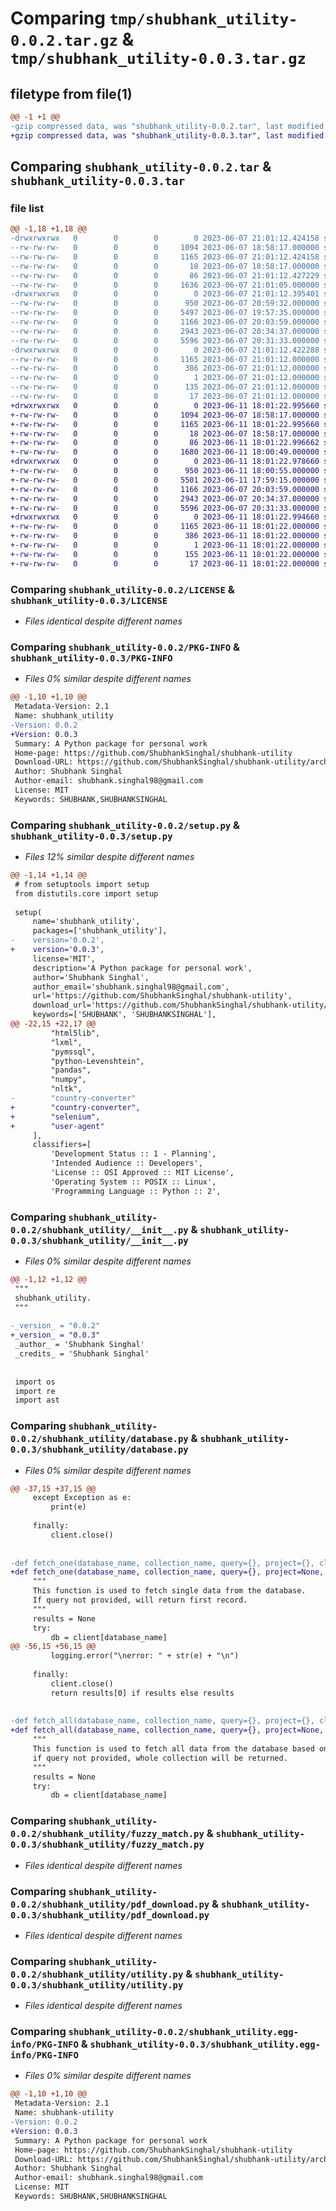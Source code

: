 # Comparing `tmp/shubhank_utility-0.0.2.tar.gz` & `tmp/shubhank_utility-0.0.3.tar.gz`

## filetype from file(1)

```diff
@@ -1 +1 @@
-gzip compressed data, was "shubhank_utility-0.0.2.tar", last modified: Wed Jun  7 21:01:12 2023, max compression
+gzip compressed data, was "shubhank_utility-0.0.3.tar", last modified: Sun Jun 11 18:01:23 2023, max compression
```

## Comparing `shubhank_utility-0.0.2.tar` & `shubhank_utility-0.0.3.tar`

### file list

```diff
@@ -1,18 +1,18 @@
-drwxrwxrwx   0        0        0        0 2023-06-07 21:01:12.424158 shubhank_utility-0.0.2/
--rw-rw-rw-   0        0        0     1094 2023-06-07 18:58:17.000000 shubhank_utility-0.0.2/LICENSE
--rw-rw-rw-   0        0        0     1165 2023-06-07 21:01:12.424158 shubhank_utility-0.0.2/PKG-INFO
--rw-rw-rw-   0        0        0       18 2023-06-07 18:58:17.000000 shubhank_utility-0.0.2/README.md
--rw-rw-rw-   0        0        0       86 2023-06-07 21:01:12.427229 shubhank_utility-0.0.2/setup.cfg
--rw-rw-rw-   0        0        0     1636 2023-06-07 21:01:05.000000 shubhank_utility-0.0.2/setup.py
-drwxrwxrwx   0        0        0        0 2023-06-07 21:01:12.395401 shubhank_utility-0.0.2/shubhank_utility/
--rw-rw-rw-   0        0        0      950 2023-06-07 20:59:32.000000 shubhank_utility-0.0.2/shubhank_utility/__init__.py
--rw-rw-rw-   0        0        0     5497 2023-06-07 19:57:35.000000 shubhank_utility-0.0.2/shubhank_utility/database.py
--rw-rw-rw-   0        0        0     1166 2023-06-07 20:03:59.000000 shubhank_utility-0.0.2/shubhank_utility/fuzzy_match.py
--rw-rw-rw-   0        0        0     2943 2023-06-07 20:34:37.000000 shubhank_utility-0.0.2/shubhank_utility/pdf_download.py
--rw-rw-rw-   0        0        0     5596 2023-06-07 20:31:33.000000 shubhank_utility-0.0.2/shubhank_utility/utility.py
-drwxrwxrwx   0        0        0        0 2023-06-07 21:01:12.422288 shubhank_utility-0.0.2/shubhank_utility.egg-info/
--rw-rw-rw-   0        0        0     1165 2023-06-07 21:01:12.000000 shubhank_utility-0.0.2/shubhank_utility.egg-info/PKG-INFO
--rw-rw-rw-   0        0        0      386 2023-06-07 21:01:12.000000 shubhank_utility-0.0.2/shubhank_utility.egg-info/SOURCES.txt
--rw-rw-rw-   0        0        0        1 2023-06-07 21:01:12.000000 shubhank_utility-0.0.2/shubhank_utility.egg-info/dependency_links.txt
--rw-rw-rw-   0        0        0      135 2023-06-07 21:01:12.000000 shubhank_utility-0.0.2/shubhank_utility.egg-info/requires.txt
--rw-rw-rw-   0        0        0       17 2023-06-07 21:01:12.000000 shubhank_utility-0.0.2/shubhank_utility.egg-info/top_level.txt
+drwxrwxrwx   0        0        0        0 2023-06-11 18:01:22.995660 shubhank_utility-0.0.3/
+-rw-rw-rw-   0        0        0     1094 2023-06-07 18:58:17.000000 shubhank_utility-0.0.3/LICENSE
+-rw-rw-rw-   0        0        0     1165 2023-06-11 18:01:22.995660 shubhank_utility-0.0.3/PKG-INFO
+-rw-rw-rw-   0        0        0       18 2023-06-07 18:58:17.000000 shubhank_utility-0.0.3/README.md
+-rw-rw-rw-   0        0        0       86 2023-06-11 18:01:22.996662 shubhank_utility-0.0.3/setup.cfg
+-rw-rw-rw-   0        0        0     1680 2023-06-11 18:00:49.000000 shubhank_utility-0.0.3/setup.py
+drwxrwxrwx   0        0        0        0 2023-06-11 18:01:22.978660 shubhank_utility-0.0.3/shubhank_utility/
+-rw-rw-rw-   0        0        0      950 2023-06-11 18:00:55.000000 shubhank_utility-0.0.3/shubhank_utility/__init__.py
+-rw-rw-rw-   0        0        0     5501 2023-06-11 17:59:15.000000 shubhank_utility-0.0.3/shubhank_utility/database.py
+-rw-rw-rw-   0        0        0     1166 2023-06-07 20:03:59.000000 shubhank_utility-0.0.3/shubhank_utility/fuzzy_match.py
+-rw-rw-rw-   0        0        0     2943 2023-06-07 20:34:37.000000 shubhank_utility-0.0.3/shubhank_utility/pdf_download.py
+-rw-rw-rw-   0        0        0     5596 2023-06-07 20:31:33.000000 shubhank_utility-0.0.3/shubhank_utility/utility.py
+drwxrwxrwx   0        0        0        0 2023-06-11 18:01:22.994660 shubhank_utility-0.0.3/shubhank_utility.egg-info/
+-rw-rw-rw-   0        0        0     1165 2023-06-11 18:01:22.000000 shubhank_utility-0.0.3/shubhank_utility.egg-info/PKG-INFO
+-rw-rw-rw-   0        0        0      386 2023-06-11 18:01:22.000000 shubhank_utility-0.0.3/shubhank_utility.egg-info/SOURCES.txt
+-rw-rw-rw-   0        0        0        1 2023-06-11 18:01:22.000000 shubhank_utility-0.0.3/shubhank_utility.egg-info/dependency_links.txt
+-rw-rw-rw-   0        0        0      155 2023-06-11 18:01:22.000000 shubhank_utility-0.0.3/shubhank_utility.egg-info/requires.txt
+-rw-rw-rw-   0        0        0       17 2023-06-11 18:01:22.000000 shubhank_utility-0.0.3/shubhank_utility.egg-info/top_level.txt
```

### Comparing `shubhank_utility-0.0.2/LICENSE` & `shubhank_utility-0.0.3/LICENSE`

 * *Files identical despite different names*

### Comparing `shubhank_utility-0.0.2/PKG-INFO` & `shubhank_utility-0.0.3/PKG-INFO`

 * *Files 0% similar despite different names*

```diff
@@ -1,10 +1,10 @@
 Metadata-Version: 2.1
 Name: shubhank_utility
-Version: 0.0.2
+Version: 0.0.3
 Summary: A Python package for personal work
 Home-page: https://github.com/ShubhankSinghal/shubhank-utility
 Download-URL: https://github.com/ShubhankSinghal/shubhank-utility/archive/refs/tags/0.0.2.tar.gz
 Author: Shubhank Singhal
 Author-email: shubhank.singhal98@gmail.com
 License: MIT
 Keywords: SHUBHANK,SHUBHANKSINGHAL
```

### Comparing `shubhank_utility-0.0.2/setup.py` & `shubhank_utility-0.0.3/setup.py`

 * *Files 12% similar despite different names*

```diff
@@ -1,14 +1,14 @@
 # from setuptools import setup
 from distutils.core import setup
 
 setup(
     name='shubhank_utility',
     packages=['shubhank_utility'],
-    version='0.0.2',
+    version='0.0.3',
     license='MIT',
     description='A Python package for personal work',
     author='Shubhank Singhal',
     author_email='shubhank.singhal98@gmail.com',
     url='https://github.com/ShubhankSinghal/shubhank-utility',
     download_url='https://github.com/ShubhankSinghal/shubhank-utility/archive/refs/tags/0.0.2.tar.gz',
     keywords=['SHUBHANK', 'SHUBHANKSINGHAL'],
@@ -22,15 +22,17 @@
         "html5lib",
         "lxml",
         "pymssql",
         "python-Levenshtein",
         "pandas",
         "numpy",
         "nltk",
-        "country-converter"
+        "country-converter",
+        "selenium",
+        "user-agent"
     ],
     classifiers=[
         'Development Status :: 1 - Planning',
         'Intended Audience :: Developers',
         'License :: OSI Approved :: MIT License',
         'Operating System :: POSIX :: Linux',
         'Programming Language :: Python :: 2',
```

### Comparing `shubhank_utility-0.0.2/shubhank_utility/__init__.py` & `shubhank_utility-0.0.3/shubhank_utility/__init__.py`

 * *Files 0% similar despite different names*

```diff
@@ -1,12 +1,12 @@
 """
 shubhank_utility.
 """
 
-_version_ = "0.0.2"
+_version_ = "0.0.3"
 _author_ = 'Shubhank Singhal'
 _credits_ = 'Shubhank Singhal'
 
 
 import os
 import re
 import ast
```

### Comparing `shubhank_utility-0.0.2/shubhank_utility/database.py` & `shubhank_utility-0.0.3/shubhank_utility/database.py`

 * *Files 0% similar despite different names*

```diff
@@ -37,15 +37,15 @@
     except Exception as e:
         print(e)
     
     finally:
         client.close()
         
 
-def fetch_one(database_name, collection_name, query={}, project={}, client=MongoClient()):
+def fetch_one(database_name, collection_name, query={}, project=None, client=MongoClient()):
     """
     This function is used to fetch single data from the database.
     If query not provided, will return first record.
     """
     results = None
     try:
         db = client[database_name]
@@ -56,15 +56,15 @@
         logging.error("\nerror: " + str(e) + "\n")
 
     finally:
         client.close()
         return results[0] if results else results
     
 
-def fetch_all(database_name, collection_name, query={}, project={}, client=MongoClient()):
+def fetch_all(database_name, collection_name, query={}, project=None, client=MongoClient()):
     """
     This function is used to fetch all data from the database based on query.
     if query not provided, whole collection will be returned.
     """
     results = None
     try:
         db = client[database_name]
```

### Comparing `shubhank_utility-0.0.2/shubhank_utility/fuzzy_match.py` & `shubhank_utility-0.0.3/shubhank_utility/fuzzy_match.py`

 * *Files identical despite different names*

### Comparing `shubhank_utility-0.0.2/shubhank_utility/pdf_download.py` & `shubhank_utility-0.0.3/shubhank_utility/pdf_download.py`

 * *Files identical despite different names*

### Comparing `shubhank_utility-0.0.2/shubhank_utility/utility.py` & `shubhank_utility-0.0.3/shubhank_utility/utility.py`

 * *Files identical despite different names*

### Comparing `shubhank_utility-0.0.2/shubhank_utility.egg-info/PKG-INFO` & `shubhank_utility-0.0.3/shubhank_utility.egg-info/PKG-INFO`

 * *Files 0% similar despite different names*

```diff
@@ -1,10 +1,10 @@
 Metadata-Version: 2.1
 Name: shubhank-utility
-Version: 0.0.2
+Version: 0.0.3
 Summary: A Python package for personal work
 Home-page: https://github.com/ShubhankSinghal/shubhank-utility
 Download-URL: https://github.com/ShubhankSinghal/shubhank-utility/archive/refs/tags/0.0.2.tar.gz
 Author: Shubhank Singhal
 Author-email: shubhank.singhal98@gmail.com
 License: MIT
 Keywords: SHUBHANK,SHUBHANKSINGHAL
```

